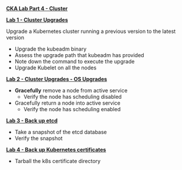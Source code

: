 
**<span style="text-decoration:underline;">CKA Lab Part 4 - Cluster</span>**

**<span style="text-decoration:underline;">Lab 1 - Cluster Upgrades</span>**

Upgrade a Kubernetes cluster running a previous version to the latest version



*   Upgrade the kubeadm binary
*   Assess the upgrade path that kubeadm has provided
*   Note down the command to execute the upgrade
*   Upgrade Kubelet on all the nodes

**<span style="text-decoration:underline;">Lab 2 - Cluster Upgrades - OS Upgrades</span>**



*   **Gracefully** remove a node from active service
    *   Verify the node has scheduling disabled
*   Gracefully return a node into active service
    *   Verify the node has scheduling enabled 

**<span style="text-decoration:underline;">Lab 3 - Back up etcd</span>**



*   Take a snapshot of the etcd database
*   Verify the snapshot

**<span style="text-decoration:underline;">Lab 4 - Back up Kubernetes certificates</span>**



*   Tarball the k8s certificate directory
